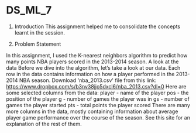 # DS_ML_7

1. Introduction
This assignment helped me to consolidate the concepts learnt in the session.

2. Problem Statement

In this assignment, I used the K-nearest neighbors algorithm to predict
how many points NBA players scored in the 2013-2014 season.
A look at the data
Before we dive into the algorithm, let’s take a look at our data. Each row in the data
contains information on how a player performed in the 2013-2014 NBA season.
Download 'nba_2013.csv' file from this link:
https://www.dropbox.com/s/b3nv38jjo5dxcl6/nba_2013.csv?dl=0
Here are some selected columns from the data:
player - name of the player
pos - the position of the player
g - number of games the player was in
gs - number of games the player started
pts - total points the player scored
There are many more columns in the data, mostly containing information about average
player game performance over the course of the season. See this site for an explanation
of the rest of them.
